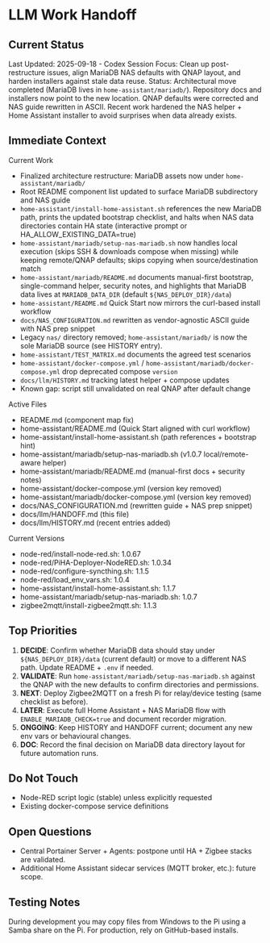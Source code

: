 # LLM Work Handoff

## Current Status

Last Updated: 2025-09-18 - Codex
Session Focus: Clean up post-restructure issues, align MariaDB NAS defaults with QNAP layout, and harden installers against stale data reuse.
Status: Architectural move completed (MariaDB lives in `home-assistant/mariadb/`). Repository docs and installers now point to the new location. QNAP defaults were corrected and NAS guide rewritten in ASCII. Recent work hardened the NAS helper + Home Assistant installer to avoid surprises when data already exists.

## Immediate Context

Current Work
- Finalized architecture restructure: MariaDB assets now under `home-assistant/mariadb/`
- Root README component list updated to surface MariaDB subdirectory and NAS guide
- `home-assistant/install-home-assistant.sh` references the new MariaDB path, prints the updated bootstrap checklist, and halts when NAS data directories contain HA state (interactive prompt or HA_ALLOW_EXISTING_DATA=true)
- `home-assistant/mariadb/setup-nas-mariadb.sh` now handles local execution (skips SSH & downloads compose when missing) while keeping remote/QNAP defaults; skips copying when source/destination match
- `home-assistant/mariadb/README.md` documents manual-first bootstrap, single-command helper, security notes, and highlights that MariaDB data lives at `MARIADB_DATA_DIR` (default `${NAS_DEPLOY_DIR}/data`)
- `home-assistant/README.md` Quick Start now mirrors the curl-based install workflow
- `docs/NAS_CONFIGURATION.md` rewritten as vendor-agnostic ASCII guide with NAS prep snippet
- Legacy `nas/` directory removed; `home-assistant/mariadb/` is now the sole MariaDB source (see HISTORY entry).
- `home-assistant/TEST_MATRIX.md` documents the agreed test scenarios
- `home-assistant/docker-compose.yml` / `home-assistant/mariadb/docker-compose.yml` drop deprecated compose `version`
- `docs/llm/HISTORY.md` tracking latest helper + compose updates
- Known gap: script still unvalidated on real QNAP after default change

Active Files
- README.md (component map fix)
- home-assistant/README.md (Quick Start aligned with curl workflow)
- home-assistant/install-home-assistant.sh (path references + bootstrap hint)
- home-assistant/mariadb/setup-nas-mariadb.sh (v1.0.7 local/remote-aware helper)
- home-assistant/mariadb/README.md (manual-first docs + security notes)
- home-assistant/docker-compose.yml (version key removed)
- home-assistant/mariadb/docker-compose.yml (version key removed)
- docs/NAS_CONFIGURATION.md (rewritten guide + NAS prep snippet)
- docs/llm/HANDOFF.md (this file)
- docs/llm/HISTORY.md (recent entries added)

Current Versions
- node-red/install-node-red.sh: 1.0.67
- node-red/PiHA-Deployer-NodeRED.sh: 1.0.34
- node-red/configure-syncthing.sh: 1.1.5
- node-red/load_env_vars.sh: 1.0.4
- home-assistant/install-home-assistant.sh: 1.1.7
- home-assistant/mariadb/setup-nas-mariadb.sh: 1.0.7
- zigbee2mqtt/install-zigbee2mqtt.sh: 1.1.3

## Top Priorities

1) **DECIDE**: Confirm whether MariaDB data should stay under `${NAS_DEPLOY_DIR}/data` (current default) or move to a different NAS path. Update README + `.env` if needed.
2) **VALIDATE**: Run `home-assistant/mariadb/setup-nas-mariadb.sh` against the QNAP with the new defaults to confirm directories and permissions.
3) **NEXT**: Deploy Zigbee2MQTT on a fresh Pi for relay/device testing (same checklist as before).
4) **LATER**: Execute full Home Assistant + NAS MariaDB flow with `ENABLE_MARIADB_CHECK=true` and document recorder migration.
5) **ONGOING**: Keep HISTORY and HANDOFF current; document any new env vars or behavioural changes.
6) **DOC**: Record the final decision on MariaDB data directory layout for future automation runs.

## Do Not Touch

- Node-RED script logic (stable) unless explicitly requested
- Existing docker-compose service definitions

## Open Questions

- Central Portainer Server + Agents: postpone until HA + Zigbee stacks are validated.
- Additional Home Assistant sidecar services (MQTT broker, etc.): future scope.

## Testing Notes

During development you may copy files from Windows to the Pi using a Samba share on the Pi. For production, rely on GitHub-based installs.
